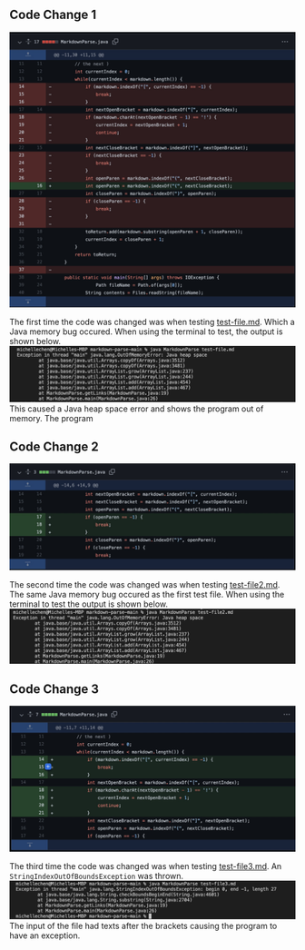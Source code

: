 ## Code Change 1
![Image](CodeChange1.jpg)

The first time the code was changed was when testing [test-file.md](https://github.com/Mchellei/markdown-parse/blob/bc1f8cfec85e6a63a52d54a223424dcd736bce99/test-file.md). Which a Java memory bug occured. When using the terminal to test, the output is shown below. ![Image](SymtomTestFile1.jpg) This caused a Java heap space error and shows the program out of memory. The program

## Code Change 2
![Image](CodeChange2.jpg)

The second time the code was changed was when testing [test-file2.md](https://github.com/Mchellei/markdown-parse/blob/bc1f8cfec85e6a63a52d54a223424dcd736bce99/test-file.md). The same Java memory bug occured as the first test file. When using the terminal to test the output is shown below. ![Image](SymptomTestFile2.jpg)

## Code Change 3 
![Image](CodeChange3.jpg)

The third time the code was changed was when testing [test-file3.md](https://github.com/Mchellei/markdown-parse/blob/bc1f8cfec85e6a63a52d54a223424dcd736bce99/test-file.md). An `StringIndexOutOfBoundsException` was thrown. ![Image](SymptomTestFile3.jpg)
The input of the file had texts after the brackets causing the program to have an exception. 
